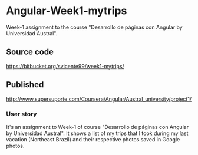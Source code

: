 # Angular-Week1-mytrips
Week-1 assignment to the course "Desarrollo de páginas con Angular by Universidad Austral".

## Source code
https://bitbucket.org/svicente99/week1-mytrips/

## Published
http://www.supersuporte.com/Coursera/Angular/Austral_university/project1/

### User story
It's an assignment to Week-1 of course "Desarrollo de páginas con Angular by Universidad Austral". It shows a list of my trips that I took during my last vacation (Northeast Brazil) and their respective photos saved in Google photos.

